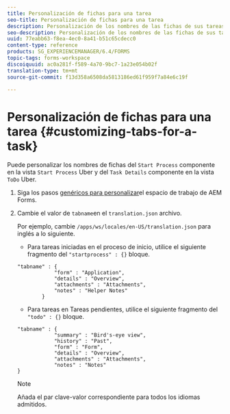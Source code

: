 ```yaml
---
title: Personalización de fichas para una tarea
seo-title: Personalización de fichas para una tarea
description: Personalización de los nombres de las fichas de sus tareas en el espacio de trabajo de LiveCycle AEM Forms.
seo-description: Personalización de los nombres de las fichas de sus tareas en el espacio de trabajo de LiveCycle AEM Forms.
uuid: 77eabb63-f8ea-4ec0-8a41-b51c65cdecc0
content-type: reference
products: SG_EXPERIENCEMANAGER/6.4/FORMS
topic-tags: forms-workspace
discoiquuid: ac0a281f-f589-4a70-9bc7-1a23e054b02f
translation-type: tm+mt
source-git-commit: f13d358a6508da5813186ed61f959f7a84e6c19f

---
```



# Personalización de fichas para una tarea {#customizing-tabs-for-a-task}

Puede personalizar los nombres de fichas del `Start Process` componente en la vista `Start Process` Uber y del `Task Details` componente en la vista `ToDo` Uber.

1. Siga los pasos [genéricos para personalizar](/help/forms/using/generic-steps-html-workspace-customization.md)el espacio de trabajo de AEM Forms.
1. Cambie el valor de `tabname`en el `translation.json` archivo.

   Por ejemplo, cambie `/apps/ws/locales/en-US/translation.json` para inglés a lo siguiente.

   * Para tareas iniciadas en el proceso de inicio, utilice el siguiente fragmento del `"startprocess" : {}` bloque.

   ```
   "tabname" : {
               "form" : "Application",
               "details" : "Overview",
               "attachments" : "Attachments",
               "notes" : "Helper Notes"
           }
   ```

   * Para tareas en Tareas pendientes, utilice el siguiente fragmento del `"todo" : {}` bloque.

   ```
   "tabname" : {
               "summary" : "Bird's-eye view",
               "history" : "Past",
               "form" : "Form",
               "details" : "Overview",
               "attachments" : "Attachments",
               "notes" : "Notes"
   }
   ```

   >[!NOTE]
   >
   >Añada el par clave-valor correspondiente para todos los idiomas admitidos.
